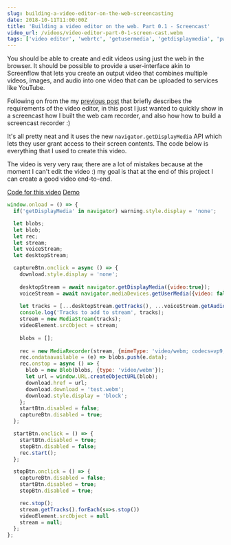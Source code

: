 ```yaml
---
slug: building-a-video-editor-on-the-web-screencasting
date: 2018-10-11T11:00:00Z
title: 'Building a video editor on the web. Part 0.1 - Screencast'
video_url: /videos/video-editor-part-0-1-screen-cast.webm
tags: ['video editor', 'webrtc', 'getusermedia', 'getdisplaymedia', 'pwa']
---
```


You should be able to create and edit videos using just the web in the browser.
It should be possible to provide a user-interface akin to Screenflow that lets
you create an output video that combines multiple videos, images, and audio into
one video that can be uploaded to services like YouTube.

Following on from the my [previous
post](/building-a-video-editor-on-the-web-with-the-web/) that briefly describes
the requirements of the video editor, in this post I just wanted to quickly show
in a screencast how I built the web cam recorder, and also how how to build
a screencast recorder :)

It's all pretty neat and it uses the new `navigator.getDisplayMedia` API which
lets they user grant access to their screen contents. The code below is everything
that I used to create this video.

The video is very very raw, there are a lot of mistakes because at the moment
I can't edit the video :) my goal is that at the end of this project
I can create a good video end-to-end.

[Code for this 
video](https://glitch.com/edit/\#!/screen-recorder-voice?path=script.js:1:0) 
[Demo](https://screen-recorder-voice.glitch.me/)

```javascript  
window.onload = () => {
  if('getDisplayMedia' in navigator) warning.style.display = 'none';

  let blobs;
  let blob;
  let rec;
  let stream;
  let voiceStream;
  let desktopStream;

  captureBtn.onclick = async () => {
    download.style.display = 'none';
    
    desktopStream = await navigator.getDisplayMedia({video:true});
    voiceStream = await navigator.mediaDevices.getUserMedia({video: false, audio: true});
    
    let tracks = [...desktopStream.getTracks(), ...voiceStream.getAudioTracks()]
    console.log('Tracks to add to stream', tracks);
    stream = new MediaStream(tracks);
    videoElement.srcObject = stream;
      
    blobs = [];
  
    rec = new MediaRecorder(stream, {mimeType: 'video/webm; codecs=vp9,opus'});
    rec.ondataavailable = (e) => blobs.push(e.data);
    rec.onstop = async () => {
      blob = new Blob(blobs, {type: 'video/webm'});
      let url = window.URL.createObjectURL(blob);
      download.href = url;
      download.download = 'test.webm';
      download.style.display = 'block';
    };
    startBtn.disabled = false;
    captureBtn.disabled = true;
  };

  startBtn.onclick = () => {
    startBtn.disabled = true;
    stopBtn.disabled = false;
    rec.start();
  };

  stopBtn.onclick = () => {
    captureBtn.disabled = false;
    startBtn.disabled = true;
    stopBtn.disabled = true;

    rec.stop();
    stream.getTracks().forEach(s=>s.stop())
    videoElement.srcObject = null
    stream = null;
  };
};
```
